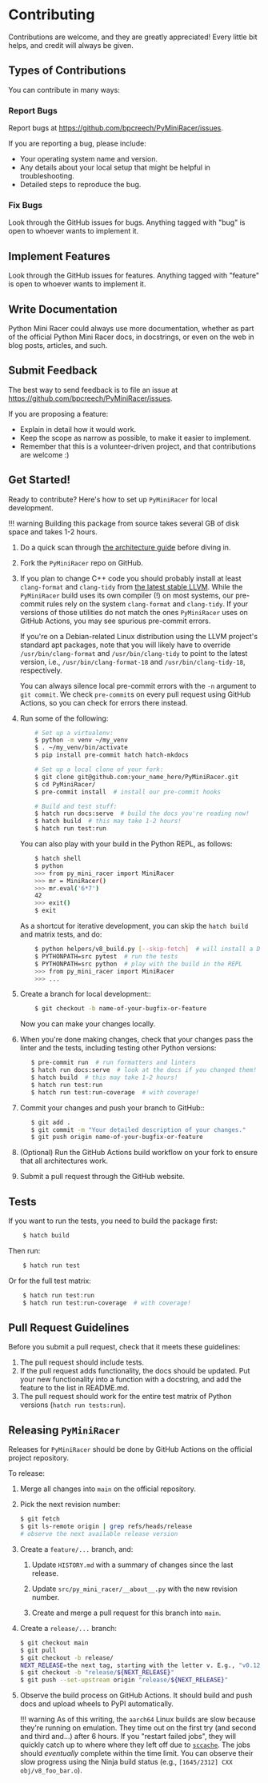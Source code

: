 # Contributing

Contributions are welcome, and they are greatly appreciated! Every little bit helps, and
credit will always be given.

## Types of Contributions

You can contribute in many ways:

### Report Bugs

Report bugs at <https://github.com/bpcreech/PyMiniRacer/issues>.

If you are reporting a bug, please include:

- Your operating system name and version.
- Any details about your local setup that might be helpful in troubleshooting.
- Detailed steps to reproduce the bug.

### Fix Bugs

Look through the GitHub issues for bugs. Anything tagged with "bug" is open to whoever
wants to implement it.

## Implement Features

Look through the GitHub issues for features. Anything tagged with "feature" is open to
whoever wants to implement it.

## Write Documentation

Python Mini Racer could always use more documentation, whether as part of the official
Python Mini Racer docs, in docstrings, or even on the web in blog posts, articles, and
such.

## Submit Feedback

The best way to send feedback is to file an issue at
<https://github.com/bpcreech/PyMiniRacer/issues>.

If you are proposing a feature:

- Explain in detail how it would work.
- Keep the scope as narrow as possible, to make it easier to implement.
- Remember that this is a volunteer-driven project, and that contributions are welcome
    :)

## Get Started!

Ready to contribute? Here's how to set up `PyMiniRacer` for local development.

!!! warning
    Building this package from source takes several GB of disk space and takes 1-2 hours.

1. Do a quick scan through [the architecture guide](ARCHITECTURE.md) before diving in.

1. Fork the `PyMiniRacer` repo on GitHub.

1. If you plan to change C++ code you should probably install at least `clang-format`
    and `clang-tidy` from [the latest stable LLVM](https://releases.llvm.org/). While
    the `PyMiniRacer` build uses its own compiler (!) on most systems, our pre-commit
    rules rely on the system `clang-format` and `clang-tidy`. If your versions of those
    utilities do not match the ones `PyMiniRacer` uses on GitHub Actions, you may see
    spurious pre-commit errors.

    If you're on a Debian-related Linux distribution using the LLVM project's standard
    apt packages, note that you will likely have to override `/usr/bin/clang-format`
    and `/usr/bin/clang-tidy` to point to the latest version, i.e.,
    `/usr/bin/clang-format-18` and `/usr/bin/clang-tidy-18`, respectively.

    You can always silence local pre-commit errors with the `-n` argument to
    `git commit`. We check `pre-commit`s on every pull request using GitHub Actions, so
    you can check for errors there instead.

1. Run some of the following:

    ```sh
        # Set up a virtualenv:
        $ python -m venv ~/my_venv
        $ . ~/my_venv/bin/activate
        $ pip install pre-commit hatch hatch-mkdocs

        # Set up a local clone of your fork:
        $ git clone git@github.com:your_name_here/PyMiniRacer.git
        $ cd PyMiniRacer/
        $ pre-commit install  # install our pre-commit hooks

        # Build and test stuff:
        $ hatch run docs:serve  # build the docs you're reading now!
        $ hatch build  # this may take 1-2 hours!
        $ hatch run test:run
    ```

    You can also play with your build in the Python REPL, as follows:

    ```sh
        $ hatch shell
        $ python
        >>> from py_mini_racer import MiniRacer
        >>> mr = MiniRacer()
        >>> mr.eval('6*7')
        42
        >>> exit()
        $ exit
    ```

    As a shortcut for iterative development, you can skip the `hatch build` and matrix
    tests, and do:

    ```sh
        $ python helpers/v8_build.py [--skip-fetch]  # will install a DLL into src/py_mini_racer
        $ PYTHONPATH=src pytest  # run the tests
        $ PYTHONPATH=src python  # play with the build in the REPL
        >>> from py_mini_racer import MiniRacer
        >>> ...
    ```

1. Create a branch for local development::

    ```sh
        $ git checkout -b name-of-your-bugfix-or-feature
    ```

    Now you can make your changes locally.

1. When you're done making changes, check that your changes pass the linter and the
    tests, including testing other Python versions:

    ```sh
       $ pre-commit run  # run formatters and linters
       $ hatch run docs:serve  # look at the docs if you changed them!
       $ hatch build  # this may take 1-2 hours!
       $ hatch run test:run
       $ hatch run test:run-coverage  # with coverage!
    ```

1. Commit your changes and push your branch to GitHub::

    ```sh
       $ git add .
       $ git commit -m "Your detailed description of your changes."
       $ git push origin name-of-your-bugfix-or-feature
    ```

1. (Optional) Run the GitHub Actions build workflow on your fork to ensure that all
    architectures work.

1. Submit a pull request through the GitHub website.

## Tests

If you want to run the tests, you need to build the package first:

```sh
    $ hatch build
```

Then run:

```sh
    $ hatch run test
```

Or for the full test matrix:

```sh
    $ hatch run test:run
    $ hatch run test:run-coverage  # with coverage!
```

## Pull Request Guidelines

Before you submit a pull request, check that it meets these guidelines:

1. The pull request should include tests.
1. If the pull request adds functionality, the docs should be updated. Put your new
    functionality into a function with a docstring, and add the feature to the list in
    README.md.
1. The pull request should work for the entire test matrix of Python versions
    (`hatch run tests:run`).

## Releasing `PyMiniRacer`

Releases for `PyMiniRacer` should be done by GitHub Actions on the official project
repository.

To release:

1. Merge all changes into `main` on the official repository.

1. Pick the next revision number:

    ```sh
    $ git fetch
    $ git ls-remote origin | grep refs/heads/release
    # observe the next available release version
    ```

1. Create a `feature/...` branch, and:

    1. Update `HISTORY.md` with a summary of changes since the last release.

    1. Update `src/py_mini_racer/__about__.py` with the new revision number.

    1. Create and merge a pull request for this branch into `main`.

1. Create a `release/...` branch:

    ```sh
    $ git checkout main
    $ git pull
    $ git checkout -b release/
    NEXT_RELEASE=the next tag, starting with the letter v. E.g., "v0.12.1".
    $ git checkout -b "release/${NEXT_RELEASE}"
    $ git push --set-upstream origin "release/${NEXT_RELEASE}"
    ```

1. Observe the build process on GitHub Actions. It should build and push docs and upload
    wheels to PyPI automatically.

    !!! warning
        As of this writing, the `aarch64` Linux builds are slow because they're running on
        emulation. They time out on the first try (and second and third and...) after 6
        hours. If you "restart failed jobs", they will quickly catch up to where where they
        left off due to [`sccache`](https://github.com/mozilla/sccache). The jobs should
        *eventually* complete within the time limit. You can observe their slow progress
        using the Ninja build status (e.g., `[1645/2312] CXX obj/v8_foo_bar.o`).

